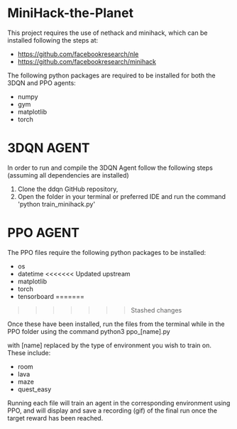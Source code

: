 # MiniHack-the-Planet

This project requires the use of nethack and minihack, which can be installed following the steps at:
- https://github.com/facebookresearch/nle
- https://github.com/facebookresearch/minihack


The following python packages are required to be installed for both the 3DQN and PPO agents:
  - numpy
  - gym
  - matplotlib
  - torch

# 3DQN AGENT

In order to run and compile the 3DQN Agent follow the following steps (assuming all dependencies are installed)

1) Clone the ddqn GitHub repository,
2) Open the folder in your terminal or preferred IDE and run the command 'python train_minihack.py' 


# PPO AGENT

The PPO files require the following python packages to be installed:
  - os
  - datetime
<<<<<<< Updated upstream
  - matplotlib
  - torch
  - tensorboard
=======
>>>>>>> Stashed changes

Once these have been installed, run the files from the terminal while in the PPO folder using the command
  python3 ppo_[name].py
  
with [name] replaced by the type of environment you wish to train on. These include:
  - room
  - lava
  - maze
  - quest_easy

Running each file will train an agent in the corresponding environment using PPO, and will display and save a recording (gif) of the final run once the target reward has been reached.
